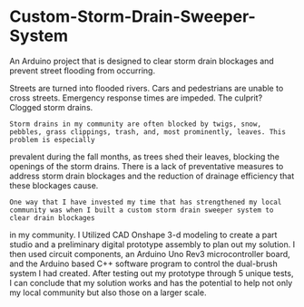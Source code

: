 # Custom-Storm-Drain-Sweeper-System
An Arduino project that is designed to clear storm drain blockages and prevent street flooding from occurring.


Streets are turned into flooded rivers. Cars and pedestrians are unable to cross streets. Emergency response times are impeded. The culprit? Clogged storm drains. 

	Storm drains in my community are often blocked by twigs, snow, pebbles, grass clippings, trash, and, most prominently, leaves. This problem is especially
 prevalent during the fall months, as trees shed their leaves, blocking the openings of the storm drains. There is a lack of preventative measures to address storm
 drain blockages and the reduction of drainage efficiency that these blockages cause.

	One way that I have invested my time that has strengthened my local community was when I built a custom storm drain sweeper system to clear drain blockages 
 in my community. I Utilized CAD Onshape 3-d modeling to create a part studio and a preliminary digital prototype assembly to plan out my solution. I then used
 circuit components, an Arduino Uno Rev3 microcontroller board, and the Arduino based C++ software program to control the dual-brush system I had created. After
 testing out my prototype through 5 unique tests, I can conclude that my solution works and has the potential to help not only my local community but also those on a
 larger scale.

